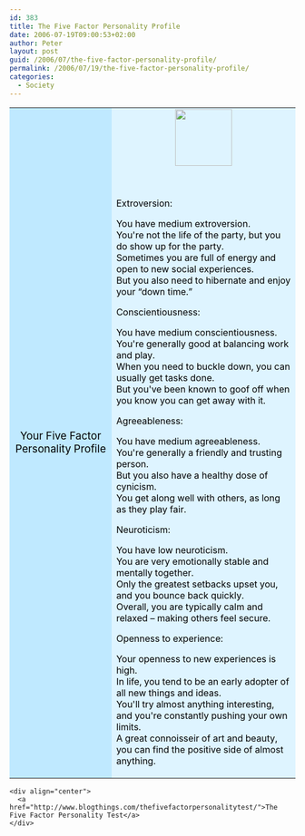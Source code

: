 ```yaml
---
id: 383
title: The Five Factor Personality Profile
date: 2006-07-19T09:00:53+02:00
author: Peter
layout: post
guid: /2006/07/the-five-factor-personality-profile/
permalink: /2006/07/19/the-five-factor-personality-profile/
categories:
  - Society
---
```

<table width=350 align=center border=0 cellspacing=0 cellpadding=2> 

<td bgcolor="#BFE9FF" align=center> <font style='color:black; font-size: 14pt;'>Your Five Factor Personality Profile</font></td> 
<td bgcolor="#DEF4FF">
  <center>
    <img  src="http://images.blogthings.com/thefivefactorpersonalitytest/personality.jpg" height="100" width="100" />
  </center>
  
  <br /> <font color="#000000"><br /> Extroversion:</p> 
  
  <p>
    You have medium extroversion.<br /> You're not the life of the party, but you do show up for the party.<br /> Sometimes you are full of energy and open to new social experiences.<br /> But you also need to hibernate and enjoy your &#8220;down time.&#8221;
  </p>
  
  <p>
    Conscientiousness:
  </p>
  
  <p>
    You have medium conscientiousness.<br /> You're generally good at balancing work and play.<br /> When you need to buckle down, you can usually get tasks done.<br /> But you've been known to goof off when you know you can get away with it.
  </p>
  
  <p>
    Agreeableness:
  </p>
  
  <p>
    You have medium agreeableness.<br /> You're generally a friendly and trusting person.<br /> But you also have a healthy dose of cynicism.<br /> You get along well with others, as long as they play fair.
  </p>
  
  <p>
    Neuroticism:
  </p>
  
  <p>
    You have low neuroticism.<br /> You are very emotionally stable and mentally together.<br /> Only the greatest setbacks upset you, and you bounce back quickly.<br /> Overall, you are typically calm and relaxed &#8211; making others feel secure.
  </p>
  
  <p>
    Openness to experience:
  </p>
  
  <p>
    Your openness to new experiences is high.<br /> In life, you tend to be an early adopter of all new things and ideas.<br /> You'll try almost anything interesting, and you're constantly pushing your own limits.<br /> A great connoisseir of art and beauty, you can find the positive side of almost anything.<br /> </font></td> </tr> </table> 
    
    <div align="center">
      <a href="http://www.blogthings.com/thefivefactorpersonalitytest/">The Five Factor Personality Test</a>
    </div>
